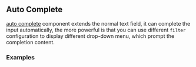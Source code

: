 ## Auto Complete

[auto complete](https://material.google.com/components/text-fields.html#text-fields-auto-complete-text-field) component extends the normal text field, it can complete the input automatically, the more powerful is that you can use different `filter` configuration to display different drop-down menu, which prompt the completion content.

### Examples
